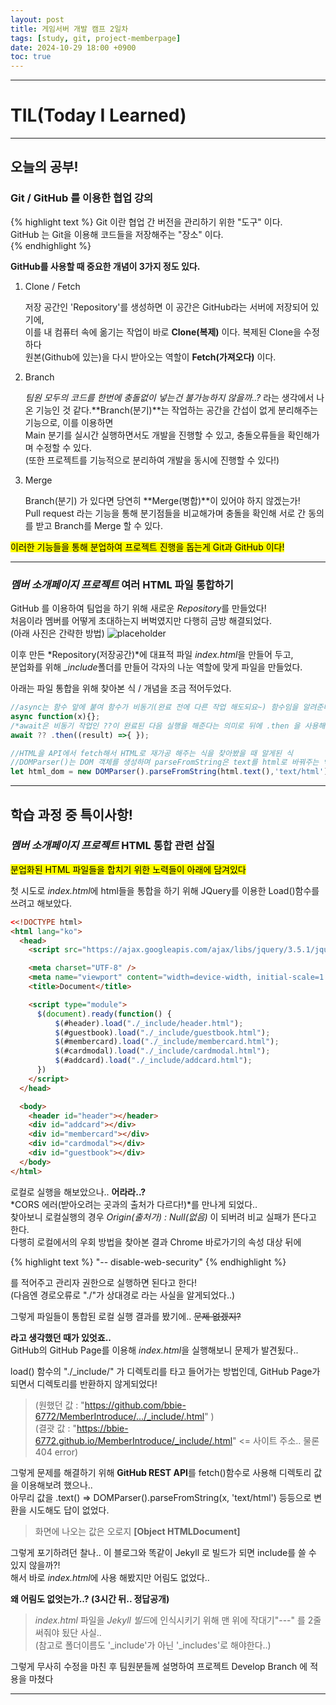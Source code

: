 ```yaml
---
layout: post
title: 게임서버 개발 캠프 2일차
tags: [study, git, project-memberpage]
date: 2024-10-29 18:00 +0900
toc: true
---
```


---

# TIL(Today I Learned)

---

## 오늘의 공부!

### Git / GitHub 를 이용한 협업 강의

{% highlight text %}
 Git 이란 협업 간 버전을 관리하기 위한 "도구" 이다.  
 GitHub 는 Git을 이용해 코드들을 저장해주는 "장소" 이다.  
{% endhighlight %}

**GitHub를 사용할 때 중요한 개념이 3가지 정도 있다.**
  
1. Clone / Fetch
  
    저장 공간인 'Repository'를 생성하면 이 공간은 GitHub라는 서버에 저장되어 있기에,  
    이를 내 컴퓨터 속에 옮기는 작업이 바로 **Clone(복제)** 이다. 복제된 Clone을 수정하다  
    원본(Github에 있는)을 다시 받아오는 역할이 **Fetch(가져오다)** 이다.
  
2. Branch
  
    *팀원 모두의 코드를 한번에 충돌없이 넣는건 불가능하지 않을까..?* 라는 생각에서 나온 기능인 것 같다.**Branch(분기)**는 작업하는 공간을 간섭이 없게 분리해주는 기능으로, 이를 이용하면  
    Main 분기를 실시간 실행하면서도 개발을 진행할 수 있고, 충돌오류들을 확인해가며 수정할 수 있다.  
    (또한 프로젝트를 기능적으로 분리하여 개발을 동시에 진행할 수 있다!)  
  
3. Merge
  
    Branch(분기) 가 있다면 당연히 **Merge(병합)**이 있어야 하지 않겠는가!  
    Pull request 라는 기능을 통해 분기점들을 비교해가며 충돌을 확인해 서로 간 동의를 받고 Branch를 Merge 할 수 있다.
  
<mark>이러한 기능들을 통해 분업하여 프로젝트 진행을 돕는게 Git과 GitHub 이다!</mark>  
  
---

### *멤버 소개페이지 프로젝트* 여러 HTML 파일 통합하기

  GitHub 를 이용하여 팀업을 하기 위해 새로운 *Repository*를 만들었다!  
처음이라 멤버를 어떻게 초대하는지 버벅였지만 다행히 금방 해결되었다.  
(아래 사진은 간략한 방법)
![placeholder](https://github.com/user-attachments/assets/8cd23e15-a979-4f81-85ed-bb77f603164c "Medium example image")  

이후 만든 *Repository(저장공간)*에 대표적 파일 *index.html*을 만들어 두고,  
분업화를 위해 *_include*폴더를 만들어 각자의 나눈 역할에 맞게 파일을 만들었다.  

아래는 파일 통합을 위해 찾아본 식 / 개념을 조금 적어두었다.

  
```jsx
//async는 함수 앞에 붙여 함수가 비동기(완료 전에 다른 작업 해도되요~) 함수임을 알려준다.
async function(x){};
/*await은 비동기 작업인 ??이 완료된 다음 실행을 해준다는 의미로 뒤에 .then 을 사용해 좀 더 복잡한 작업을 할 수도 있다.*/
await ?? .then((result) =>{ });

//HTML을 API에서 fetch해서 HTML로 재가공 해주는 식을 찾아봤을 때 알게된 식
//DOMParser()는 DOM 객체를 생성하며 parseFromString은 text를 html로 바꿔주는 역할이다.
let html_dom = new DOMParser().parseFromString(html.text(),'text/html');
```

---

## 학습 과정 중 특이사항!

### *멤버 소개페이지 프로젝트* HTML 통합 관련 삽질

<mark>분업화된 HTML 파일들을 합치기 위한 노력들이 아래에 담겨있다</mark>

첫 시도로 *index.html*에 html들을 통합을 하기 위해 JQuery를 이용한 Load()함수를 쓰려고 해보았다.

```html
<<!DOCTYPE html>
<html lang="ko">
  <head>
    <script src="https://ajax.googleapis.com/ajax/libs/jquery/3.5.1/jquery.min.js"></script>

    <meta charset="UTF-8" />
    <meta name="viewport" content="width=device-width, initial-scale=1.0" />
    <title>Document</title>

    <script type="module">
      $(document).ready(function() {
          $(#header).load("./_include/header.html");
          $(#guestbook).load("./_include/guestbook.html");
          $(#membercard).load("./_include/membercard.html");
          $(#cardmodal).load("./_include/cardmodal.html");
          $(#addcard).load("./_include/addcard.html");
      })
    </script>
  </head>

  <body>
    <header id="header"></header>
    <div id="addcard"></div>
    <div id="membercard"></div>
    <div id="cardmodal"></div>
    <div id="guestbook"></div>
  </body>
</html>
```
로컬로 실행을 해보았으나.. **어라라..?**  
*CORS 에러(받아오려는 곳과의 출처가 다르다!)*를 만나게 되었다..  
찾아보니 로컬실행의 경우 *Origin(출처가) : Null(없음)* 이 되버려 비교 실패가 뜬다고 한다.  
다행히 로컬에서의 우회 방법을 찾아본 결과 Chrome 바로가기의 속성 대상 뒤에  

{% highlight text %}
"-- disable-web-security"
{% endhighlight %}

를 적어주고 관리자 권한으로 실행하면 된다고 한다!  
(다음엔 경로오류로 "./"가 상대경로 라는 사실을 알게되었다..)  
  
그렇게 파일들이 통합된 로컬 실행 결과를 봤기에.. ~~문제 없겠지?~~  
  
**라고 생각했던 때가 있엇죠..**  
GitHub의 GitHub Page를 이용해 *index.html*을 실행해보니 문제가 발견됬다..  
  
load() 함수의 "./_include/" 가 디렉토리를 타고 들어가는 방법인데, GitHub Page가 되면서 디렉토리를 반환하지 않게되었다!  
  
> (원했던 값 : "https://github.com/bbie-6772/MemberIntroduce/.../_include/.html" )  
(결괏 값 : "https://bbie-6772.github.io/MemberIntroduce/_include/.html" <= 사이트 주소.. 물론 404 error)  
  
그렇게 문제를 해결하기 위해 **GitHub REST API**를 fetch()함수로 사용해 디렉토리 값을 이용해보려 했으나..  
아무리 값을 .text() => DOMParser().parseFromString(x, 'text/html') 등등으로  변환을 시도해도 답이 없었다.  
  
> 화면에 나오는 값은 오로지 <span>**[Object HTMLDocument]**</span>  
  
그렇게 포기하려던 찰나.. 이 블로그와 똑같이 Jekyll 로 빌드가 되면 include를 쓸 수 있지 않을까?!  
해서 바로 *index.html*에 사용 해봤지만 어림도 없었다..  
  
**왜 어림도 없엇는가..? (3시간 뒤.. 정답공개)**  
  
> *index.html* 파일을 *Jekyll 빌드*에 인식시키기 위해 맨 위에 작대기"---" 를 2줄 써줘야 됬단 사실..  
(참고로 폴더이름도 '_include'가 아닌 '_includes'로 해야한다..)  
  
그렇게 무사히 수정을 마친 후 팀원분들께 설명하여 프로젝트 Develop Branch 에 적용을 마쳤다  

---
